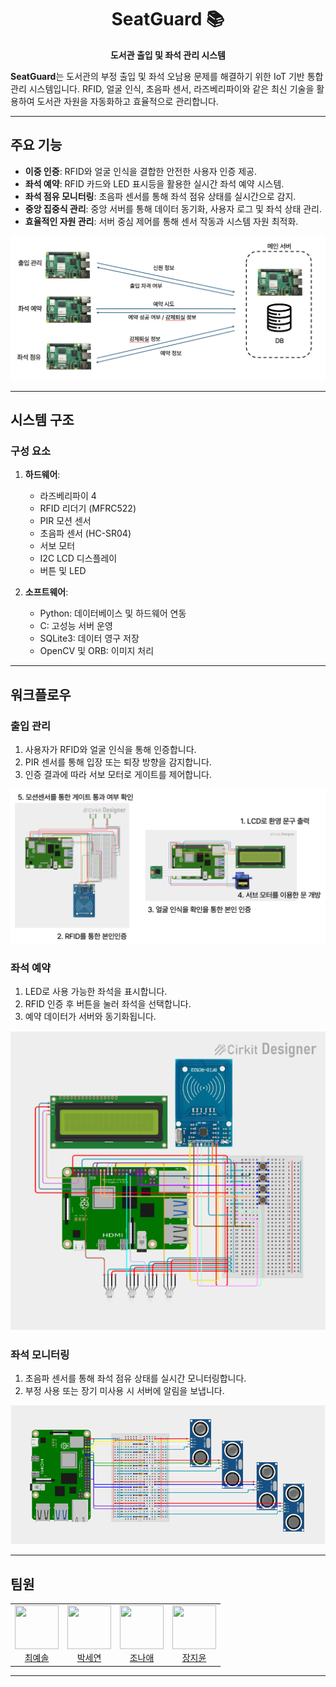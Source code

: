 <div align="center" >

# SeatGuard 📚

**도서관 출입 및 좌석 관리 시스템**


</div>

**SeatGuard**는 도서관의 부정 출입 및 좌석 오남용 문제를 해결하기 위한 IoT 기반 통합 관리 시스템입니다. RFID, 얼굴 인식, 초음파 센서, 라즈베리파이와 같은 최신 기술을 활용하여 도서관 자원을 자동화하고 효율적으로 관리합니다.

---

## 주요 기능
- **이중 인증**: RFID와 얼굴 인식을 결합한 안전한 사용자 인증 제공.
- **좌석 예약**: RFID 카드와 LED 표시등을 활용한 실시간 좌석 예약 시스템.
- **좌석 점유 모니터링**: 초음파 센서를 통해 좌석 점유 상태를 실시간으로 감지.
- **중앙 집중식 관리**: 중앙 서버를 통해 데이터 동기화, 사용자 로그 및 좌석 상태 관리.
- **효율적인 자원 관리**: 서버 중심 제어를 통해 센서 작동과 시스템 자원 최적화.

![정보 흐름](readme_images/정보흐름.png)


---

## 시스템 구조
### 구성 요소
1. **하드웨어**:
   - 라즈베리파이 4
   - RFID 리더기 (MFRC522)
   - PIR 모션 센서
   - 초음파 센서 (HC-SR04)
   - 서보 모터
   - I2C LCD 디스플레이
   - 버튼 및 LED

2. **소프트웨어**:
   - Python: 데이터베이스 및 하드웨어 연동
   - C: 고성능 서버 운영
   - SQLite3: 데이터 영구 저장
   - OpenCV 및 ORB: 이미지 처리

---

## 워크플로우
### 출입 관리
1. 사용자가 RFID와 얼굴 인식을 통해 인증합니다.
2. PIR 센서를 통해 입장 또는 퇴장 방향을 감지합니다.
3. 인증 결과에 따라 서보 모터로 게이트를 제어합니다.

![입장관리](readme_images/시스템설계_입장관리.png)



### 좌석 예약
1. LED로 사용 가능한 좌석을 표시합니다.
2. RFID 인증 후 버튼을 눌러 좌석을 선택합니다.
3. 예약 데이터가 서버와 동기화됩니다.

![좌석예약](readme_images/시스템설계_좌석예약.png)


### 좌석 모니터링
1. 초음파 센서를 통해 좌석 점유 상태를 실시간 모니터링합니다.
2. 부정 사용 또는 장기 미사용 시 서버에 알림을 보냅니다.

![좌석점유](readme_images/시스템설계_좌석점유.png)


---

## 팀원
<table>
  <tr>
    <td align="center">
      <img src="https://avatars.githubusercontent.com/yesolz" width="70" height="70" /><br />
      <a href="https://github.com/yesolz">최예솔</a>
    </td>
    <td align="center">
      <img src="https://avatars.githubusercontent.com/bbanghe" width="70" height="70" /><br />
      <a href="https://github.com/HANTAEDONG">박세연</a>
    </td>
    <td align="center">
      <img src="https://avatars.githubusercontent.com/tinon1004" width="70" height="70" /><br />
      <a href="https://github.com/JNL-2002">조나애</a>
    </td>
    <td align="center">
      <img src="https://avatars.githubusercontent.com/bumjuni" width="70" height="70" /><br />
      <a href="https://github.com/OfficialJOLO">장지윤</a>
    </td>
  </tr>
</table>

---
